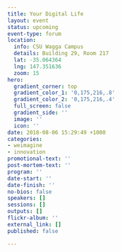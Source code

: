 ```yaml
---
title: Your Digital Life
layout: event
status: upcoming
event-type: forum
location:
  info: CSU Wagga Campus
  details: Building 29, Room 217
  lat: -35.064364
  lng: 147.351636
  zoom: 15
hero:
  gradient_corner: top
  gradient_color_1: '0,175,216,.8'
  gradient_color_2: '0,175,216,.4'
  full_screen: false
  gradient_side: ''
  image: ''
  icon: ''
date: 2018-08-06 15:29:49 +1000
categories:
- weimagine
- innovation
promotional-text: ''
post-mortem-text: ''
program: ''
date-start: ''
date-finish: ''
no-bios: false
speakers: []
sessions: []
outputs: []
flickr-album: ''
external_link: []
published: false

---
```

